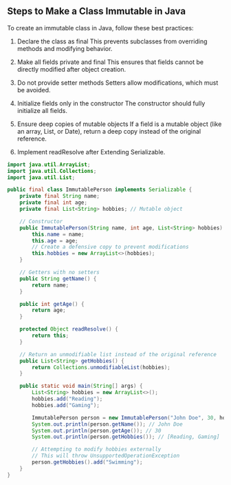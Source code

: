 
## Steps to Make a Class Immutable in Java
To create an immutable class in Java, follow these best practices:

1. Declare the class as final
This prevents subclasses from overriding methods and modifying behavior.

2. Make all fields private and final
This ensures that fields cannot be directly modified after object creation.

3. Do not provide setter methods
Setters allow modifications, which must be avoided.

4. Initialize fields only in the constructor
The constructor should fully initialize all fields.

5. Ensure deep copies of mutable objects
If a field is a mutable object (like an array, List, or Date), return a deep copy instead of the original reference.

6. Implement readResolve after Extending Serializable.

```java
import java.util.ArrayList;
import java.util.Collections;
import java.util.List;

public final class ImmutablePerson implements Serializable {
    private final String name;
    private final int age;
    private final List<String> hobbies; // Mutable object

    // Constructor
    public ImmutablePerson(String name, int age, List<String> hobbies) {
        this.name = name;
        this.age = age;
        // Create a defensive copy to prevent modifications
        this.hobbies = new ArrayList<>(hobbies);
    }

    // Getters with no setters
    public String getName() {
        return name;
    }

    public int getAge() {
        return age;
    }

    protected Object readResolve() {
        return this;
    }

    // Return an unmodifiable list instead of the original reference
    public List<String> getHobbies() {
        return Collections.unmodifiableList(hobbies);
    }

    public static void main(String[] args) {
        List<String> hobbies = new ArrayList<>();
        hobbies.add("Reading");
        hobbies.add("Gaming");

        ImmutablePerson person = new ImmutablePerson("John Doe", 30, hobbies);
        System.out.println(person.getName()); // John Doe
        System.out.println(person.getAge()); // 30
        System.out.println(person.getHobbies()); // [Reading, Gaming]

        // Attempting to modify hobbies externally
        // This will throw UnsupportedOperationException
        person.getHobbies().add("Swimming");
    }
}

```
